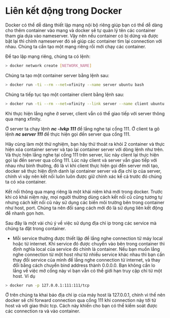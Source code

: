 # Liên kết động trong Docker

Docker có thể dễ dàng thiết lập mạng nội bộ riêng giúp bạn có thể dễ dàng cho thêm container vào mạng và docker sẽ tự quản lý tên các container tham gia dựa vào nameserver. Vậy nên nếu container có bị dừng và được bật lại thì chính nameserver đó sẽ giúp các container tìm lại connection với nhau. Chúng ta cần tạo một mạng riêng rồi mới chạy các container.

Để tạo lập mạng riêng, chúng ta có lệnh:

```bash
> docker network create [NETWORK_NAME]
```

Chúng ta tạo một container server bằng lệnh sau:

```bash
> docker run -ti --rm --net=xfinity --name server ubuntu bash
```

Chúng ta tiếp tục tạo một container client bằng lệnh sau:

```bash
> docker run -ti --rm --net=xfinity --link server --name client ubuntu bash
```

Khi thực hiện lắng nghe ở server, client vẫn có thể giao tiếp với server thông qua mạng xfinity.

Ở server ta chạy lệnh ***nc -lvkp 111*** để lắng nghe tại cổng 111. Ở client ta gõ lệnh ***nc server 111*** để thực hiện gọi đến server qua cổng 111.

Hãy cùng làm một thử nghiệm, bạn hãy thử thoát ra khỏi 2 container và thực hiện xóa container server và tạo lại container server với dòng lệnh như trên. Và thực hiện lắng nghe tại cổng 111 trên server, lúc này client lại thực hiện gọi lại đến server qua cổng 111. Lúc này client và server vẫn giao tiếp với nhau như bình thường, đó là vì khi client thực hiện gọi đến server mới tạo, docker sẽ thực hiện định danh lại container server và địa chỉ ip của server, chính vì vậy nên kết nối luôn luôn được giữ chính xác kể cả trước đó chúng ta có xóa container.

Kết nối thông qua mạng riêng là một khái niệm khá mới trong docker. Trước khi có khái niệm này, mọi người thường dùng cách kết nối cũ cũng tương tự nhưng cách kết nối cũ này sử dụng các biến môi trường bên trong container như host, port. Chúng ta nên đổi sang cách mới đó là sử dụng liên kết động để nhanh gọn hơn.

Sau đây là một vài chú ý về việc sử dụng địa chỉ ip trong các service mà chúng ta đặt trong container.

+ Mỗi service thường được thiết lập để lắng nghe connection tử máy local hoặc từ internet. Khi service đó được chuyển vào bên trong container thì định nghĩa local của service đó chính là container. Nếu bạn muốn lắng nghe connection từ một host như từ nhiều service khác nhau thì bạn cần thay đổi service của mình để lắng nghe connection từ internet, và thay đổi bằng cách chuyển bind address thành 0.0.0.0. Bạn không cần lo lắng về việc mở cổng này vì bạn vẫn có thể giới hạn truy cập chỉ từ một host. Ví dụ

```bash
> docker run -p 127.0.0.1:111:111/tcp
```

Ở trên chúng ta khai báo địa chỉ ip của máy host là 127.0.0.1, chính vì thế nên docker sẽ chỉ forward connection qua cổng 111 khi connection này tới từ host và với giao thức tcp. Cách này khiến cho bạn có thể kiểm soát được các connection ra và vào container.